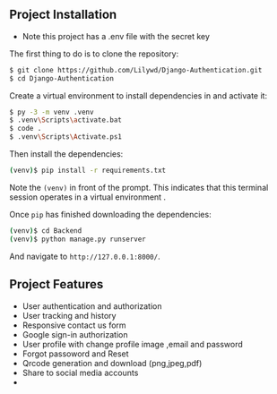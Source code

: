 ## Project Installation

* Note this project has a .env file with the secret key


The first thing to do is to clone the repository:

```sh
$ git clone https://github.com/Lilywd/Django-Authentication.git
$ cd Django-Authentication
```

Create a virtual environment to install dependencies in and activate it:

```sh
$ py -3 -m venv .venv
$ .venv\Scripts\activate.bat
$ code .
$ .venv\Scripts\Activate.ps1
```



Then install the dependencies:

```sh
(venv)$ pip install -r requirements.txt
```
Note the `(venv)` in front of the prompt. This indicates that this terminal
session operates in a virtual environment .

Once `pip` has finished downloading the dependencies:
```sh
(venv)$ cd Backend
(venv)$ python manage.py runserver
```
And navigate to `http://127.0.0.1:8000/`.



## Project Features
* User authentication and authorization
* User tracking and history
* Responsive contact us form
* Google sign-in authorization
* User profile with change  profile image ,email and password
* Forgot passoword and Reset
* Qrcode generation and download (png,jpeg,pdf)
* Share  to social media accounts
* 






